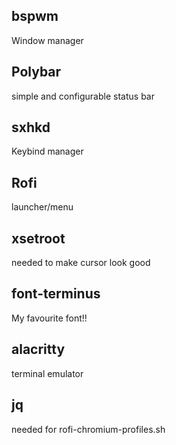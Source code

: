 
## bspwm
Window manager

## Polybar
simple and configurable status bar

## sxhkd
Keybind manager

## Rofi
launcher/menu

## xsetroot
needed to make cursor look good

## font-terminus
My favourite font!!

## alacritty
terminal emulator

## jq
needed for rofi-chromium-profiles.sh


